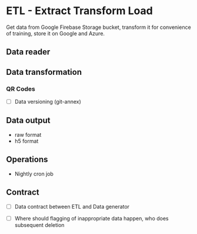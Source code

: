 # ETL - Extract Transform Load

Get data from Google Firebase Storage bucket, transform it for convenience of training, store it on Google and Azure.

## Data reader

## Data transformation

### QR Codes

- [ ] Data versioning (git-annex)

## Data output

- raw format
- h5 format

## Operations

- Nightly cron job

## Contract

- [ ] Data contract between ETL and Data generator

- [ ] Where should flagging of inappropriate data happen, who does subsequent deletion
